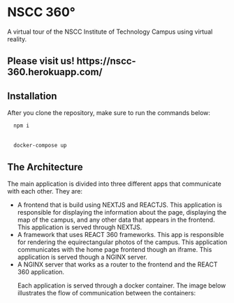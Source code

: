 # NSCC 360°
A virtual tour of the NSCC Institute of Technology Campus using virtual reality.
<h2>Please visit us! https://nscc-360.herokuapp.com/</h2>

<h2> Installation </h2>
After you clone the repository, make sure to run the commands below:
<br>
<code> 
  npm i
</code>
<br>
<code>
  docker-compose up
</code>

<h2> The Architecture </h2>
<p> The main application is divided into three different apps that communicate with each other. They are:</p>
<ul>
<li>A frontend that is build using NEXTJS and REACTJS. This application is responsible for displaying the information about the page, displaying the map of the campus, and any other data that appears in the frontend. This application is served through NEXTJS.</li>
<li>A framework that uses REACT 360 frameworks. This app is responsible for rendering the equirectangular photos of the campus. This application communicates with the home page frontend though an iframe. This application is served though a NGINX server.</li>
<li>A NGINX server that works as a router to the frontend and the REACT 360 application.</li>
<p>Each application is served through a docker container. The image below illustrates the flow of communication between the containers: 
